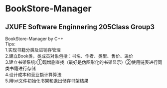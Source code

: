 # BookStore-Manager
JXUFE Software Enginnering 205Class Group3<br>
----
BookStore-Manager by C++<br>
Tips:<br>
1.实现书籍分类及进销存管理<br>
2.建立Book类，类成员对象包括：书名、作者、类型、售价、进价<br>
3.建立书架系统:①现增删查找（最好是伪图形化的书架显示）②使用链表进行同类书籍进行存储<br>
4.设计成本和营业额计算算法<br>
5.用txt文件初始化书架和退出储存书架结果<br>
